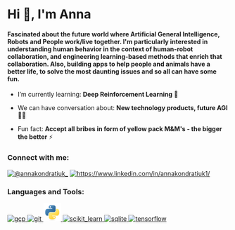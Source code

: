 <h1 align="left">Hi 👋, I'm Anna</h1>
<h4 align="Left">Fascinated about the future world where Artificial General Intelligence, Robots and People work/live together. I'm particularly interested in understanding human behavior in the context of human-robot collaboration, and engineering learning-based methods that enrich that collaboration. Also, building apps to help people and animals have a better life, to solve the most daunting issues and so all can have some fun.</h4>


-  I’m currently learning: **Deep Reinforcement Learning** 🌱

-  We can have conversation about: **New technology products, future AGI** 👨‍🚀

- Fun fact: **Accept all bribes in form of yellow pack M&M's - the bigger the better** ⚡ 



<h3 align="left">Connect with me:</h3>
<p align="left">
<a href="https://twitter.com/@annakondratiuk_" target="blank"><img align="center" src="https://cdn.jsdelivr.net/npm/simple-icons@3.0.1/icons/twitter.svg" alt="@annakondratiuk_" height="30" width="40" /></a>
<a href="https://linkedin.com/in/https://www.linkedin.com/in/annakondratiuk1/" target="blank"><img align="center" src="https://cdn.jsdelivr.net/npm/simple-icons@3.0.1/icons/linkedin.svg" alt="https://www.linkedin.com/in/annakondratiuk1/" height="30" width="40" /></a>
</p>

<h3 align="left">Languages and Tools:</h3>
<p align="left"> <a href="https://cloud.google.com" target="_blank"> <img src="https://www.vectorlogo.zone/logos/google_cloud/google_cloud-icon.svg" alt="gcp" width="40" height="40"/> </a> <a href="https://git-scm.com/" target="_blank"> <img src="https://www.vectorlogo.zone/logos/git-scm/git-scm-icon.svg" alt="git" width="40" height="40"/> </a> <a href="https://www.python.org" target="_blank"> <img src="https://raw.githubusercontent.com/devicons/devicon/master/icons/python/python-original.svg" alt="python" width="40" height="40"/> </a> <a href="https://scikit-learn.org/" target="_blank"> <img src="https://upload.wikimedia.org/wikipedia/commons/0/05/Scikit_learn_logo_small.svg" alt="scikit_learn" width="40" height="40"/> </a> <a href="https://www.sqlite.org/" target="_blank"> <img src="https://www.vectorlogo.zone/logos/sqlite/sqlite-icon.svg" alt="sqlite" width="40" height="40"/> </a> <a href="https://www.tensorflow.org" target="_blank"> <img src="https://www.vectorlogo.zone/logos/tensorflow/tensorflow-icon.svg" alt="tensorflow" width="40" height="40"/> </a> </p>

